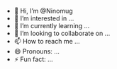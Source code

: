- 👋 Hi, I’m @Ninomug
- 👀 I’m interested in ...
- 🌱 I’m currently learning ...
- 💞️ I’m looking to collaborate on ...
- 📫 How to reach me ...
- 😄 Pronouns: ...
- ⚡ Fun fact: ...

<!---
Ninomug/Ninomug is a ✨ special ✨ repository because its `README.md` (this file) appears on your GitHub profile.
You can click the Preview link to take a look at your changes.
--->
